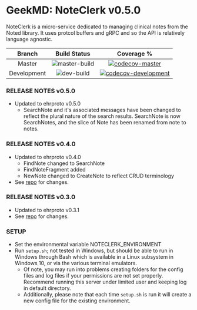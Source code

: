 # GeekMD: NoteClerk v0.5.0
NoteClerk is a micro-service dedicated to managing clinical notes from the Noted library. It uses protcol buffers and 
gRPC and so the API is relatively language agnostic.

|Branch|Build Status|Coverage %|
|:---:|:---:|:---:|
|Master|![master-build](https://travis-ci.org/geekmdio/noteclerk.svg?branch=master)| [![codecov-master](https://codecov.io/gh/geekmdio/noteclerk/branch/master/graph/badge.svg)](https://codecov.io/gh/geekmdio/noteclerk) |
|Development|![dev-build](https://travis-ci.org/geekmdio/noteclerk.svg?branch=development)| [![codecov-development](https://codecov.io/gh/geekmdio/noteclerk/branch/development/graph/badge.svg)](https://codecov.io/gh/geekmdio/noteclerk)  |

### RELEASE NOTES v0.5.0
- Updated to ehrproto v0.5.0
    - SearchNote and it's associated messages have been changed to reflect the plural nature of the search results. SearchNote is now SearchNotes, and the slice of Note has been renamed from note to notes.

### RELEASE NOTES v0.4.0
- Updated to ehrproto v0.4.0
    - FindNote changed to SearchNote
    - FindNoteFragment added
    - NewNote changed to CreateNote to reflect CRUD terminology
- See [repo](https://github.com/geekmdio/ehrprotorepo) for changes.

### RELEASE NOTES v0.3.0
- Updated to ehrproto v0.3.1
- See [repo](https://github.com/geekmdio/ehrprotorepo) for changes.


### SETUP
- Set the environmental variable NOTECLERK_ENVIRONMENT
- Run `setup.sh`; not tested in Windows, but should be able to run in Windows through Bash which is available in a Linux subsystem in Windows 10, or via the various terminal emulators.
    - Of note, you may run into problems creating folders for the config files and log files if your permissions are not set properly. Recommend running this server under limited user and keeping log in default directory.
    - Additionally, please note that each time `setup.sh` is run it will create a new config file for the existing environment.